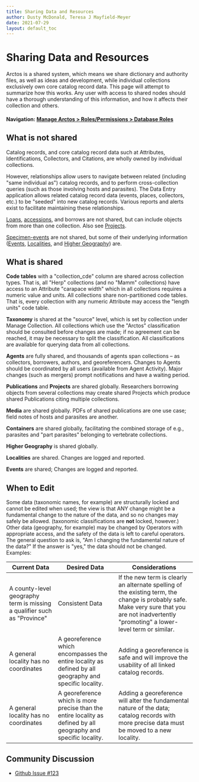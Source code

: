 ```yaml
---
title: Sharing Data and Resources
author: Dusty McDonald, Teresa J Mayfield-Meyer
date: 2021-07-29
layout: default_toc
---
```


# Sharing Data and Resources

Arctos is a shared system, which means we share dictionary and authority files, as well as ideas and development, while individual collections exclusively own core catalog record data. This page will attempt to summarize how this works. Any user with access to shared nodes should have a thorough understanding of this information, and how it affects their collection and others.

#### Navigation: <a href="https://arctos.database.museum/Admin/user_roles.cfm" target="_blank">Manage Arctos > Roles/Permissions > Database Roles</a>

## What is not shared

Catalog records, and core catalog record data such at Attributes, Identifications, Collectors, and Citations, are wholly owned by individual collections.

However, relationships allow users to navigate between related (including "same individual as") catalog records, and to perform cross-collection queries (such as those involving hosts and parasites). The Data Entry application allows related catalog record data (events, places, collectors, etc.) to be "seeded" into new catalog records. Various reports and alerts exist to facilitate maintaining these relationships. 

<a href="https://handbook.arctosdb.org/documentation/loans.html" target="_blank">Loans</a>, <a href="https://handbook.arctosdb.org/documentation/accession.html" target="_blank">accessions</a>, and borrows are not shared, but can include objects from more than one collection. Also see [Projects](projects).

[Specimen-events](specimen-event) are not shared, but some of their underlying information ([Events](collecting-event), [Localities](locality), and [Higher Geography](higher-geography)) are.

## What is shared

**Code tables** with a "collection_cde" column are shared across collection
types. That is, all "Herp" collections (and no "Mamm" collections) have
access to an Attribute "carapace width" which in all collections
requires a numeric value and units. All collections share
non-partitioned code tables. That is, every collection with any numeric
Attribute may access the "length units" code table.

**Taxonomy** is shared at the "source" level, which is set by collection
under Manage Collection. All collections which use the "Arctos"
classification should be consulted before changes are made; if no
agreement can be reached, it may be necessary to split the
classification. All classifications are available for querying data from
all collections.

**Agents** are fully shared, and thousands of agents span collections – as
collectors, borrowers, authors, and georeferencers. Changes to Agents
should be coordinated by all users (available from Agent Activity).
Major changes (such as mergers) prompt notifications and have a waiting
period.

**Publications** and **Projects** are shared globally. Researchers borrowing
objects from several collections may create shared Projects which
produce shared Publications citing multiple collections.

**Media** are shared globally. PDFs of shared publications are one use case;
field notes of hosts and parasites are another.

**Containers** are shared globally, facilitating the combined storage of
e.g., parasites and "part parasites" belonging to vertebrate
collections.

**Higher Geography** is shared globally. 

**Localities** are shared. Changes are logged and reported.

**Events** are shared; Changes are logged and reported.

## When to Edit

Some data (taxonomic names, for example) are structurally locked and cannot be edited when used; the view is that ANY change might be a fundamental change to the nature of the data, and so no changes may safely be allowed. (taxonomic classifications are **not** locked, however.) Other data (geography, for example) may be changed by Operators with appropriate access, and the safety of the data is left to careful operators. The general question to ask is, "Am I changing the fundamental nature of the data?" If the answer is "yes," the data should not be changed. Examples:

|Current Data|Desired Data|Considerations|
|------------|------------|--------------|
|A county-level geography term is missing a qualifier such as "Province"|Consistent Data|If the new term is clearly an alternate spelling of the existing term, the change is probably safe. Make very sure that you are not inadvertently "promoting" a lower-level term or similar.|
|A general locality has no coordinates|A georeference which encompasses the entire locality as defined by all geography and specific locality.|Adding a georeference is safe and will improve the usability of all linked catalog records.|
|A general locality has no coordinates|A georeference which is more precise than the entire locality as defined by all geography and specific locality.|Adding a georeference will alter the fundamental nature of the data; catalog records with more precise data must be moved to a new locality.|

## Community Discussion
 - <a href="https://github.com/ArctosDB/documentation-wiki/issues/123">Github Issue #123</a>
